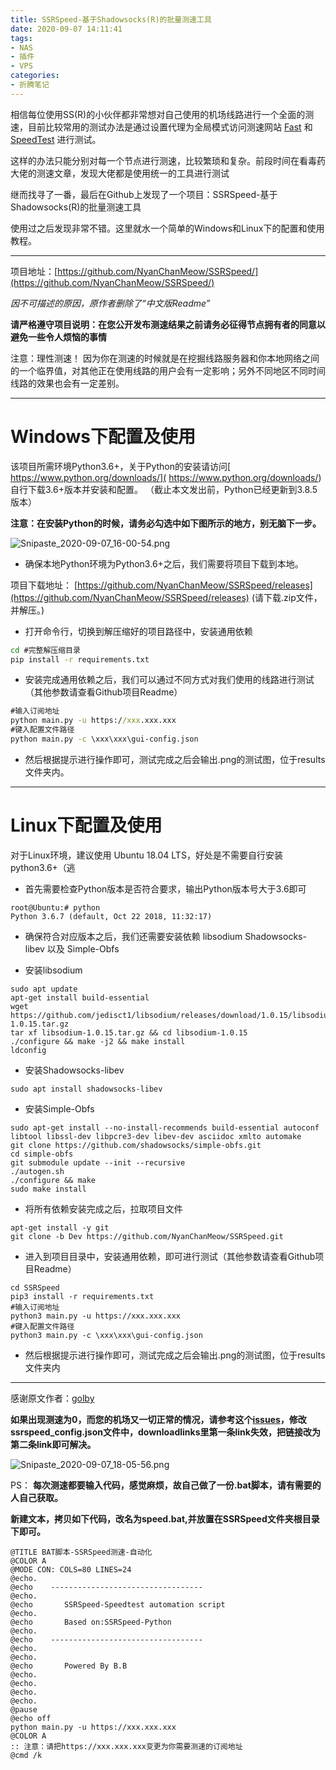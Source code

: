 ```yaml
---
title: SSRSpeed-基于Shadowsocks(R)的批量测速工具
date: 2020-09-07 14:11:41
tags:
- NAS
- 插件
- VPS
categories:
- 折腾笔记
---
```


相信每位使用SS(R)的小伙伴都非常想对自己使用的机场线路进行一个全面的测速，目前比较常用的测试办法是通过设置代理为全局模式访问测速网站 [Fast](https://fast.com/) 和 [SpeedTest](https://www.speedtest.net/) 进行测试。

这样的办法只能分别对每一个节点进行测速，比较繁琐和复杂。前段时间在看毒药大佬的测速文章，发现大佬都是使用统一的工具进行测试

继而找寻了一番，最后在Github上发现了一个项目：SSRSpeed-基于Shadowsocks(R)的批量测速工具 

使用过之后发现非常不错。这里就水一个简单的Windows和Linux下的配置和使用教程。

<!--more-->


----------

项目地址：[https://github.com/NyanChanMeow/SSRSpeed/](https://github.com/NyanChanMeow/SSRSpeed/)

*因不可描述的原因，原作者删除了“中文版Readme”*

**请严格遵守项目说明：在您公开发布测速结果之前请务必征得节点拥有者的同意以避免一些令人烦恼的事情**

注意：理性测速！
因为你在测速的时候就是在挖掘线路服务器和你本地网络之间的一个临界值，对其他正在使用线路的用户会有一定影响；另外不同地区不同时间线路的效果也会有一定差别。

----------

# Windows下配置及使用 #

该项目所需环境Python3.6+，关于Python的安装请访问[ https://www.python.org/downloads/]( https://www.python.org/downloads/) 自行下载3.6+版本并安装和配置。
（截止本文发出前，Python已经更新到3.8.5版本）

**注意：在安装Python的时候，请务必勾选中如下图所示的地方，别无脑下一步。**

![Snipaste_2020-09-07_16-00-54.png](https://i.loli.net/2020/09/07/kK5TQ2Nxc4GAREs.png)

- 确保本地Python环境为Python3.6+之后，我们需要将项目下载到本地。

项目下载地址：
[https://github.com/NyanChanMeow/SSRSpeed/releases](https://github.com/NyanChanMeow/SSRSpeed/releases)
(请下载.zip文件，并解压。)

- 打开命令行，切换到解压缩好的项目路径中，安装通用依赖

```cmd
cd #完整解压缩目录
pip install -r requirements.txt
```



- 安装完成通用依赖之后，我们可以通过不同方式对我们使用的线路进行测试（其他参数请查看Github项目Readme）

```cmd
#输入订阅地址
python main.py -u https://xxx.xxx.xxx
#键入配置文件路径
python main.py -c \xxx\xxx\gui-config.json
```

- 然后根据提示进行操作即可，测试完成之后会输出.png的测试图，位于results文件夹内。

----------
# Linux下配置及使用 #

对于Linux环境，建议使用 Ubuntu 18.04 LTS，好处是不需要自行安装python3.6+（逃



- 首先需要检查Python版本是否符合要求，输出Python版本号大于3.6即可

```shell
root@Ubuntu:# python
Python 3.6.7 (default, Oct 22 2018, 11:32:17) 
```

- 确保符合对应版本之后，我们还需要安装依赖 libsodium Shadowsocks-libev 以及 Simple-Obfs

- 安装libsodium

```shell
sudo apt update
apt-get install build-essential
wget https://github.com/jedisct1/libsodium/releases/download/1.0.15/libsodium-1.0.15.tar.gz
tar xf libsodium-1.0.15.tar.gz && cd libsodium-1.0.15
./configure && make -j2 && make install
ldconfig
```


- 安装Shadowsocks-libev

```shell
sudo apt install shadowsocks-libev
```

- 安装Simple-Obfs

```shell
sudo apt-get install --no-install-recommends build-essential autoconf libtool libssl-dev libpcre3-dev libev-dev asciidoc xmlto automake
git clone https://github.com/shadowsocks/simple-obfs.git
cd simple-obfs
git submodule update --init --recursive
./autogen.sh
./configure && make
sudo make install
```

- 将所有依赖安装完成之后，拉取项目文件

```Shell
apt-get install -y git
git clone -b Dev https://github.com/NyanChanMeow/SSRSpeed.git
```

- 进入到项目目录中，安装通用依赖，即可进行测试（其他参数请查看Github项目Readme）


```shell
cd SSRSpeed
pip3 install -r requirements.txt
#输入订阅地址
python3 main.py -u https://xxx.xxx.xxx
#键入配置文件路径
python3 main.py -c \xxx\xxx\gui-config.json
```

- 然后根据提示进行操作即可，测试完成之后会输出.png的测试图，位于results文件夹内


----------

感谢原文作者：[golby](https://golby.cc/index.php/172)


**如果出现测速为0，而您的机场又一切正常的情况，请参考这个[issues](https://github.com/NyanChanMeow/SSRSpeed/issues/118)，修改ssrspeed_config.json文件中，downloadlinks里第一条link失效，把链接改为第二条link即可解决。**

![Snipaste_2020-09-07_18-05-56.png](https://i.loli.net/2020/09/07/UJRlhYsP2xTdLFo.png)


PS：
**每次测速都要输入代码，感觉麻烦，故自己做了一份.bat脚本，请有需要的人自己获取。**

**新建文本，拷贝如下代码，改名为speed.bat,并放置在SSRSpeed文件夹根目录下即可。**

```CMD
@TITLE BAT脚本-SSRSpeed测速-自动化
@COLOR A
@MODE CON: COLS=80 LINES=24
@echo.
@echo    ----------------------------------
@echo.
@echo		SSRSpeed-Speedtest automation script
@echo.
@echo		Based on:SSRSpeed-Python
@echo.
@echo    ----------------------------------
@echo.
@echo.
@echo		Powered By B.B
@echo.
@echo.
@echo.
@echo.
@pause
@echo off
python main.py -u https://xxx.xxx.xxx
@COLOR A
:: 注意：请把https://xxx.xxx.xxx变更为你需要测速的订阅地址
@cmd /k
```
